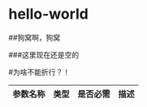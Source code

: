 hello-world
===========

##狗窝啊，狗窝

###这里现在还是空的

#为啥不能折行？！

| 参数名称 | 类型    | 是否必需 |描述
 |:------- |-------:|:------:|:----|

